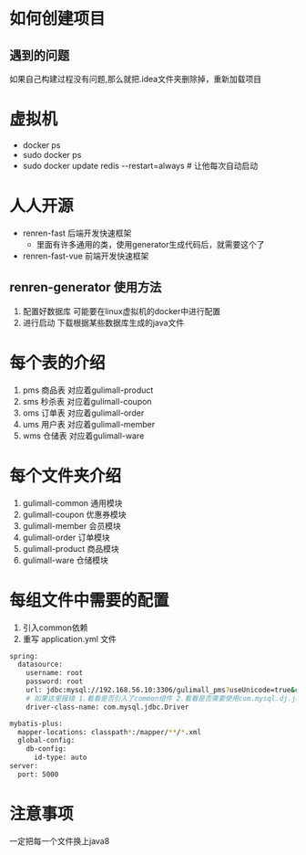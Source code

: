 # 如何创建项目

## 遇到的问题
如果自己构建过程没有问题,那么就把.idea文件夹删除掉，重新加载项目

# 虚拟机

* docker ps
* sudo docker ps
* sudo docker update redis --restart=always # 让他每次自动启动

# 人人开源

* renren-fast 后端开发快速框架
  * 里面有许多通用的类，使用generator生成代码后，就需要这个了
* renren-fast-vue 前端开发快速框架

## renren-generator 使用方法

1. 配置好数据库   可能要在linux虚拟机的docker中进行配置
2. 进行启动      下载根据某些数据库生成的java文件


# 每个表的介绍

1. pms 商品表 对应着gulimall-product
2. sms 秒杀表 对应着gulimall-coupon
3. oms 订单表 对应着gulimall-order
4. ums 用户表 对应着gulimall-member
5. wms 仓储表 对应着gulimall-ware

# 每个文件夹介绍

1. gulimall-common 通用模块
2. gulimall-coupon 优惠券模块
3. gulimall-member 会员模块
4. gulimall-order 订单模块
5. gulimall-product 商品模块
6. gulimall-ware 仓储模块

# 每组文件中需要的配置

1. 引入common依赖
2. 重写 application.yml 文件
```bash
spring:
  datasource:
    username: root
    password: root
    url: jdbc:mysql://192.168.56.10:3306/gulimall_pms?useUnicode=true&characterEncoding=UTF-8&useSSL=false&serverTimezone=Asia/Shanghai
    # 如果这里报错 1.看看是否引入了common组件 2.看看是否需要使用com.mysql.dj.jdbc.Driver
    driver-class-name: com.mysql.jdbc.Driver

mybatis-plus:
  mapper-locations: classpath*:/mapper/**/*.xml
  global-config:
    db-config:
      id-type: auto
server:
  port: 5000
```


# 注意事项
一定把每一个文件换上java8











